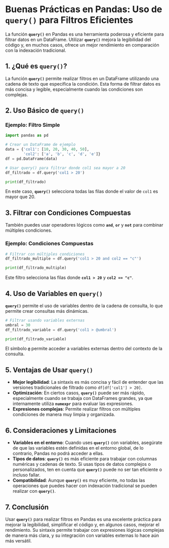 # Buenas Prácticas en Pandas: Uso de `query()` para Filtros Eficientes

La función **`query()`** en Pandas es una herramienta poderosa y eficiente para filtrar datos en un DataFrame. Utilizar **`query()`** mejora la legibilidad del código y, en muchos casos, ofrece un mejor rendimiento en comparación con la indexación tradicional.

## **1. ¿Qué es `query()`?**

La función **`query()`** permite realizar filtros en un DataFrame utilizando una cadena de texto que especifica la condición. Esta forma de filtrar datos es más concisa y legible, especialmente cuando las condiciones son complejas.

## **2. Uso Básico de `query()`**

### Ejemplo: Filtro Simple

```python
import pandas as pd

# Crear un DataFrame de ejemplo
data = {'col1': [10, 20, 30, 40, 50],
        'col2': ['a', 'b', 'c', 'd', 'e']}
df = pd.DataFrame(data)

# Usar query() para filtrar donde col1 sea mayor a 20
df_filtrado = df.query('col1 > 20')

print(df_filtrado)
```

En este caso, **`query()`** selecciona todas las filas donde el valor de `col1` es mayor que 20.

## **3. Filtrar con Condiciones Compuestas**

También puedes usar operadores lógicos como **`and`**, **`or`** y **`not`** para combinar múltiples condiciones.

### Ejemplo: Condiciones Compuestas

```python
# Filtrar con múltiples condiciones
df_filtrado_multiple = df.query('col1 > 20 and col2 == "c"')

print(df_filtrado_multiple)
```

Este filtro selecciona las filas donde **`col1 > 20`** y **`col2 == "c"`**.

## **4. Uso de Variables en `query()`**

**`query()`** permite el uso de variables dentro de la cadena de consulta, lo que permite crear consultas más dinámicas.

```python
# Filtrar usando variables externas
umbral = 30
df_filtrado_variable = df.query('col1 > @umbral')

print(df_filtrado_variable)
```

El símbolo **`@`** permite acceder a variables externas dentro del contexto de la consulta.

## **5. Ventajas de Usar `query()`**

- **Mejor legibilidad**: La sintaxis es más concisa y fácil de entender que las versiones tradicionales de filtrado como `df[df['col1'] > 20]`.
- **Optimización**: En ciertos casos, **`query()`** puede ser más rápido, especialmente cuando se trabaja con DataFrames grandes, ya que internamente utiliza **`numexpr`** para evaluar las expresiones.
- **Expresiones complejas**: Permite realizar filtros con múltiples condiciones de manera muy limpia y organizada.

## **6. Consideraciones y Limitaciones**

- **Variables en el entorno**: Cuando uses **`query()`** con variables, asegúrate de que las variables estén definidas en el entorno global, de lo contrario, Pandas no podrá acceder a ellas.
- **Tipos de datos**: **`query()`** es más eficiente para trabajar con columnas numéricas y cadenas de texto. Si usas tipos de datos complejos o personalizados, ten en cuenta que **`query()`** puede no ser tan eficiente o incluso fallar.
- **Compatibilidad**: Aunque **`query()`** es muy eficiente, no todas las operaciones que puedes hacer con indexación tradicional se pueden realizar con **`query()`**.

## **7. Conclusión**

Usar **`query()`** para realizar filtros en Pandas es una excelente práctica para mejorar la legibilidad, simplificar el código y, en algunos casos, mejorar el rendimiento. Su sintaxis permite trabajar con expresiones lógicas complejas de manera más clara, y su integración con variables externas lo hace aún más versátil.
